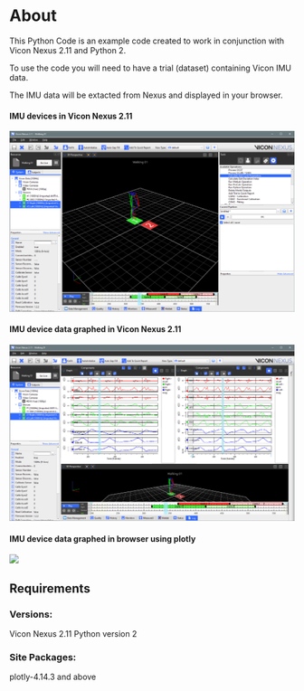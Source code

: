# About

This Python Code is an example code created to work in conjunction with Vicon Nexus 2.11 and Python 2.

To use the code you will need to have a trial (dataset) containing Vicon IMU data. 

The IMU data will be extacted from Nexus and displayed in your browser. 

#### IMU devices in Vicon Nexus 2.11
![](images/IMUDataNexus.png) 

#### IMU device data graphed in Vicon Nexus 2.11
![](images/IMUDataNexusGraph.png)

#### IMU device data graphed in browser using plotly
![](video/imudataplotly.gif)


## Requirements
### Versions:
Vicon Nexus 2.11
Python version 2

### Site Packages:
plotly-4.14.3 and above
